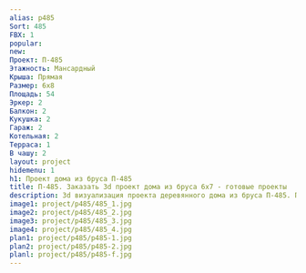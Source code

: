 ```yaml
---
alias: p485
Sort: 485
FBX: 1
popular: 
new: 
Проект: П-485
Этажность: Мансардный
Крыша: Прямая
Размер: 6х8
Площадь: 54
Эркер: 2
Балкон: 2
Кукушка: 2
Гараж: 2
Котельная: 2
Терраса: 1
В чашу: 2
layout: project
hidemenu: 1
h1: Проект дома из бруса П-485
title: П-485. Заказать 3d проект дома из бруса 6х7 - готовые проекты
description: 3d визуализация проекта деревянного дома из бруса П-485. Площадь 54 м2, размер 6х7. Вы можете внести любые изменения в проект.
image1: project/p485/485_1.jpg
image2: project/p485/485_2.jpg
image3: project/p485/485_3.jpg
image4: project/p485/485_4.jpg
plan1: project/p485/p485-1.jpg
plan2: project/p485/p485-2.jpg
planl: project/p485/p485-f.jpg
---
```

